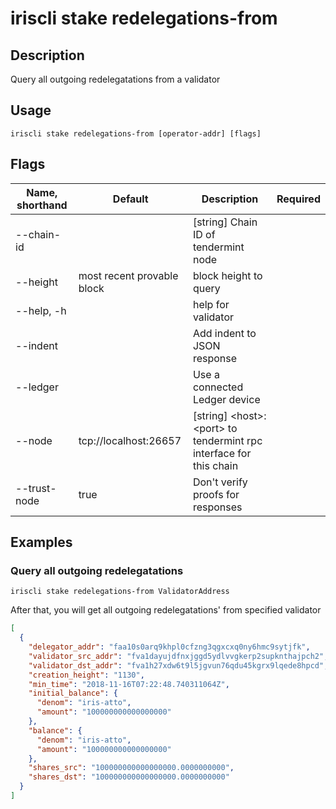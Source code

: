 # iriscli stake redelegations-from

## Description

Query all outgoing redelegatations from a validator

## Usage

```
iriscli stake redelegations-from [operator-addr] [flags]
```

## Flags

| Name, shorthand     | Default                    | Description                                                         | Required |
| ------------------- | -------------------------- | ------------------------------------------------------------------- | -------- |
| --chain-id          |                            | [string] Chain ID of tendermint node                                |          |
| --height            | most recent provable block | block height to query                                               |          |
| --help, -h          |                            | help for validator                                                  |          |
| --indent            |                            | Add indent to JSON response                                         |          |
| --ledger            |                            | Use a connected Ledger device                                       |          |
| --node              | tcp://localhost:26657      | [string] \<host>:\<port> to tendermint rpc interface for this chain |          |
| --trust-node        | true                       | Don't verify proofs for responses                                   |          |

## Examples

### Query all outgoing redelegatations

```shell
iriscli stake redelegations-from ValidatorAddress
```

After that, you will get all outgoing redelegatations' from specified validator

```json
[
  {
    "delegator_addr": "faa10s0arq9khpl0cfzng3qgxcxq0ny6hmc9sytjfk",
    "validator_src_addr": "fva1dayujdfnxjggd5ydlvvgkerp2supknthajpch2",
    "validator_dst_addr": "fva1h27xdw6t9l5jgvun76qdu45kgrx9lqede8hpcd",
    "creation_height": "1130",
    "min_time": "2018-11-16T07:22:48.740311064Z",
    "initial_balance": {
      "denom": "iris-atto",
      "amount": "100000000000000000"
    },
    "balance": {
      "denom": "iris-atto",
      "amount": "100000000000000000"
    },
    "shares_src": "100000000000000000.0000000000",
    "shares_dst": "100000000000000000.0000000000"
  }
]
```

